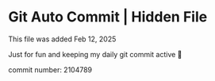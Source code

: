 # Git Auto Commit | Hidden File

This file was added Feb 12, 2025

Just for fun and keeping my daily git commit active 🤪

commit number: 2104789
